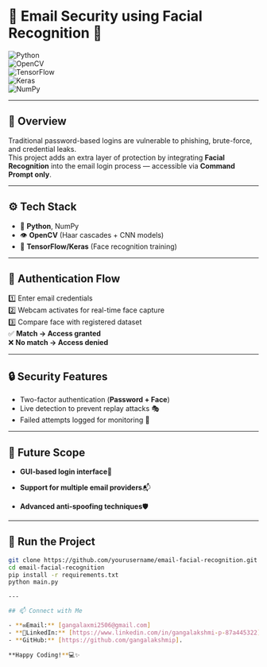 # 🔐 Email Security using Facial Recognition 📧  

![Python](https://img.shields.io/badge/Python-3776AB?style=for-the-badge&logo=python&logoColor=white)  
![OpenCV](https://img.shields.io/badge/OpenCV-27338e?style=for-the-badge&logo=opencv&logoColor=white)  
![TensorFlow](https://img.shields.io/badge/TensorFlow-FF6F00?style=for-the-badge&logo=tensorflow&logoColor=white)  
![Keras](https://img.shields.io/badge/Keras-D00000?style=for-the-badge&logo=keras&logoColor=white)  
![NumPy](https://img.shields.io/badge/NumPy-013243?style=for-the-badge&logo=numpy&logoColor=white)  

---

## 🌟 Overview  
Traditional password-based logins are vulnerable to phishing, brute-force, and credential leaks.  
This project adds an extra layer of protection by integrating **Facial Recognition** into the email login process — accessible via **Command Prompt only**.  

---

## ⚙️ Tech Stack  
- 🐍 **Python**, NumPy  
- 👁️ **OpenCV** (Haar cascades + CNN models)  
- 🤖 **TensorFlow/Keras** (Face recognition training)  

---

## 🔑 Authentication Flow  
1️⃣ Enter email credentials  
2️⃣ Webcam activates for real-time face capture  
3️⃣ Compare face with registered dataset  
✅ **Match → Access granted**  
❌ **No match → Access denied**  

---

## 🔒 Security Features  
- Two-factor authentication (**Password + Face**)  
- Live detection to prevent replay attacks 🎭  
- Failed attempts logged for monitoring 📜  

---

## 🔮 Future Scope
- **GUI-based login interface**🎨

- **Support for multiple email providers**📬

- **Advanced anti-spoofing techniques**🛡️

---

## 🚀 Run the Project  
```bash
git clone https://github.com/yourusername/email-facial-recognition.git
cd email-facial-recognition
pip install -r requirements.txt
python main.py

---

## 📫 Connect with Me

- **✉️Email:** [gangalaxmi2506@gmail.com]  
- **🔗LinkedIn:** [https://www.linkedin.com/in/gangalakshmi-p-87a445322]
- **GitHub:** [https://github.com/gangalakshmip].
  
**Happy Coding!**💻✨
